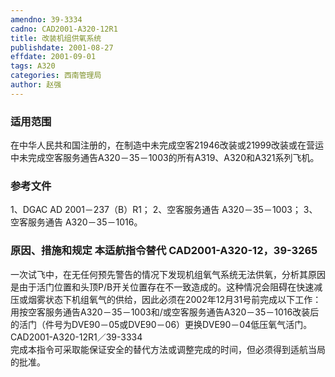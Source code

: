 ```yaml
---
amendno: 39-3334
cadno: CAD2001-A320-12R1
title: 改装机组供氧系统
publishdate: 2001-08-27
effdate: 2001-09-01
tags: A320
categories: 西南管理局
author: 赵强
---
```


### 适用范围 
在中华人民共和国注册的，在制造中未完成空客21946改装或21999改装或在营运中未完成空客服务通告A320－35－1003的所有A319、A320和A321系列飞机。

### 参考文件
1、DGAC AD 2001－237（B）R1；
 2、空客服务通告 A320－35－1003；
 3、空客服务通告 A320－35－1016。

### 原因、措施和规定 本适航指令替代 CAD2001-A320-12，39-3265
一次试飞中，在无任何预先警告的情况下发现机组氧气系统无法供氧，分析其原因是由于活门位置和头顶P/B开关位置存在不一致造成的。这种情况会阻碍在快速减压或烟雾状态下机组氧气的供给，因此必须在2002年12月31号前完成以下工作： 
用按空客服务通告A320－35－1003和/或空客服务通告A320－35－1016改装后的活门（件号为DVE90－05或DVE90－06）更换DVE90－04低压氧气活门。 
  CAD2001-A320-12R1／39-3334   
完成本指令可采取能保证安全的替代方法或调整完成的时间，但必须得到适航当局的批准。
